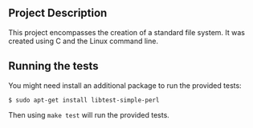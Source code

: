 ## Project Description

This project encompasses the creation of a standard file system. It was created using C and the Linux command line. 

## Running the tests

You might need install an additional package to run the provided tests:

```
$ sudo apt-get install libtest-simple-perl
```

Then using `make test` will run the provided tests.


